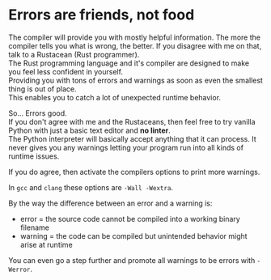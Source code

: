 # Errors are friends, not food

The compiler will provide you with mostly helpful information. The more the
compiler tells you what is wrong, the better. If you disagree with me on that,
talk to a Rustacean (Rust programmer).  
The Rust programming language and it's compiler are designed to make you feel
less confident in yourself.  
Providing you with tons of errors and warnings as soon as even the smallest
thing is out of place.  
This enables you to catch a lot of unexpected runtime behavior.  
  
So... Errors good.  
If you don't agree with me and the Rustaceans, then feel free to try vanilla
Python with just a basic text editor and **no linter**.  
The Python interpreter will basically accept anything that it can process. It
never gives you any warnings letting your program run into all kinds of runtime
issues.  
  
If you do agree, then activate the compilers options to print more warnings.  
  
In `gcc` and `clang` these options are `-Wall -Wextra`.
  
By the way the difference between an error and a warning is:  

- error = the source code cannot be compiled into a working binary filename
- warning = the code can be compiled but unintended behavior might arise at
  runtime

You can even go a step further and promote all warnings to be errors with
`-Werror`.  
